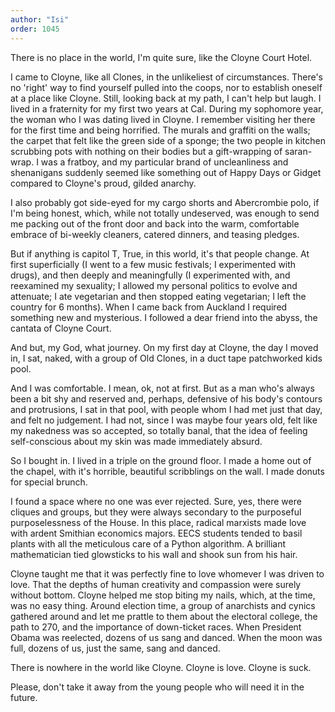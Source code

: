 ```yaml
---
author: "Isi"
order: 1045
---
```

There is no place in the world, I'm quite sure, like the Cloyne Court Hotel.

I came to Cloyne, like all Clones, in the unlikeliest of circumstances. There's no 'right' way to find yourself pulled into the coops, nor to establish oneself at a place like Cloyne. Still, looking back at my path, I can't help but laugh. I lived in a fraternity for my first two years at Cal. During my sophomore year, the woman who I was dating lived in Cloyne. I remember visiting her there for the first time and being horrified. The murals and graffiti on the walls; the carpet that felt like the green side of a sponge; the two people in kitchen scrubbing pots with nothing on their bodies but a gift-wrapping of saran-wrap. I was a fratboy, and my particular brand of uncleanliness and shenanigans suddenly seemed like something out of Happy Days or Gidget compared to Cloyne's proud, gilded anarchy.

I also probably got side-eyed for my cargo shorts and Abercrombie polo, if I'm being honest, which, while not totally undeserved, was enough to send me packing out of the front door and back into the warm, comfortable embrace of bi-weekly cleaners, catered dinners, and teasing pledges.

But if anything is capitol T, True, in this world, it's that people change. At first superficially (I went to a few music festivals; I experimented with drugs), and then deeply and meaningfully (I experimented with, and reexamined my sexuality; I allowed my personal politics to evolve and attenuate; I ate vegetarian and then stopped eating vegetarian; I left the country for 6 months). When I came back from Auckland I required something new and mysterious. I followed a dear friend into the abyss, the cantata of Cloyne Court.

And but, my God, what journey. On my first day at Cloyne, the day I moved in, I sat, naked, with a group of Old Clones, in a duct tape patchworked kids pool.

And I was comfortable. I mean, ok, not at first. But as a man who's always been a bit shy and reserved and, perhaps, defensive of his body's contours and protrusions, I sat in that pool, with people whom I had met just that day, and felt no judgement. I had not, since I was maybe four years old, felt like my nakedness was so accepted, so totally banal, that the idea of feeling self-conscious about my skin was made immediately absurd.

So I bought in. I lived in a triple on the ground floor. I made a home out of the chapel, with it's horrible, beautiful scribblings on the wall. I made donuts for special brunch. 

I found a space where no one was ever rejected. Sure, yes, there were cliques and groups, but they were always secondary to the purposeful purposelessness of the House. In this place, radical marxists made love with ardent Smithian economics majors. EECS students tended to basil plants with all the meticulous care of a Python algorithm. A brilliant mathematician tied glowsticks to his wall and shook sun from his hair. 

Cloyne taught me that it was perfectly fine to love whomever I was driven to love. That the depths of human creativity and compassion were surely without bottom. Cloyne helped me stop biting my nails, which, at the time, was no easy thing. Around election time, a group of anarchists and cynics gathered around and let me prattle to them about the electoral college, the path to 270, and the importance of down-ticket races. When President Obama was reelected, dozens of us sang and danced. When the moon was full, dozens of us, just the same, sang and danced.

There is nowhere in the world like Cloyne. Cloyne is love. Cloyne is suck.

Please, don't take it away from the young people who will need it in the future.
